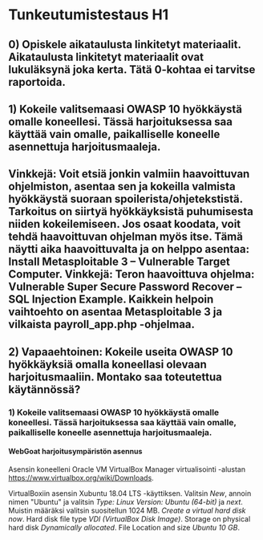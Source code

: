 # Tunkeutumistestaus H1

## 0) Opiskele aikataulusta linkitetyt materiaalit. Aikataulusta linkitetyt materiaalit ovat lukuläksynä joka kerta. Tätä 0-kohtaa ei tarvitse raportoida.

## 1) Kokeile valitsemaasi OWASP 10 hyökkäystä omalle koneellesi. Tässä harjoituksessa saa käyttää vain omalle, paikalliselle koneelle asennettuja harjoitusmaaleja.

## Vinkkejä: Voit etsiä jonkin valmiin haavoittuvan ohjelmiston, asentaa sen ja kokeilla valmista hyökkäystä suoraan spoilerista/ohjetekstistä. Tarkoitus on siirtyä hyökkäyksistä puhumisesta niiden kokeilemiseen. Jos osaat koodata, voit tehdä haavoittuvan ohjelman myös itse. Tämä näytti aika haavoittuvalta ja on helppo asentaa: Install Metasploitable 3 – Vulnerable Target Computer. Vinkkejä: Teron haavoittuva ohjelma: Vulnerable Super Secure Password Recover – SQL Injection Example. Kaikkein helpoin vaihtoehto on asentaa Metasploitable 3 ja vilkaista payroll_app.php -ohjelmaa.

## 2) Vapaaehtoinen: Kokeile useita OWASP 10 hyökkäyksiä omalla koneellasi olevaan harjoitusmaaliin. Montako saa toteutettua käytännössä?

### 1) Kokeile valitsemaasi OWASP 10 hyökkäystä omalle koneellesi. Tässä harjoituksessa saa käyttää vain omalle, paikalliselle koneelle asennettuja harjoitusmaaleja.

#### WebGoat harjoitusympäristön asennus

Asensin koneelleni Oracle VM VirtualBox Manager virtualisointi -alustan https://www.virtualbox.org/wiki/Downloads.

VirtualBoxiin asensin Xubuntu 18.04 LTS -käyttiksen. Valitsin *New*, annoin nimen "Ubuntu" ja valitsin *Type: Linux* *Version: Ubuntu (64-bit)* ja *next*. Muistin määräksi valitsin suositellun 1024 MB. *Create a virtual hard disk now*. Hard disk file type *VDI (VirtualBox Disk Image)*. Storage on physical hard disk *Dynamically allocated*. File Location and size *Ubuntu* *10 GB*.
